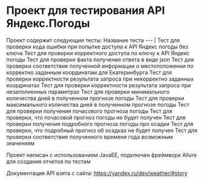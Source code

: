 # Проект для тестирования API Яндекс.Погоды

Проект содержит следующие тесты:
Название теста
---  |
Тест для проверки кода ошибки при попытке доступа к API Яндекс погоды без ключа
Тест для проверки корректного доступа по ключу к API Яндекс погоды
Тест для проверки факта получения ответа в виде json
Тест для проверки соответствия полученной информации о местоположении по корректно заданным координатам для Екатеринбурга
Тест для проверки корректности результата запроса при некорректно заданных координатах
Тест для проверки корректности результата запроса при незаполненных параметрах
Тест для проверки минимального количества дней в полученном прогнозе погоды
Тест для проверки максимального количества дней в полученном прогнозе погоды
Тест для проверки получения почасового прогноза погоды
Тест для проверки, что почасовой прогноз погоды не будет получен
Тест для проверки получения подробного прогноза погоды про осадки
Тест для проверки, что подробный прогноз об осадках не будет получен
Тест для проверки соответствия полученного времени года возможным значениям


Проект написан с использованием JavaEE,
подключен фреймворк Allure для создания отчетов по тестам

Документация API взята с сайта:
https://yandex.ru/dev/weather/#story
